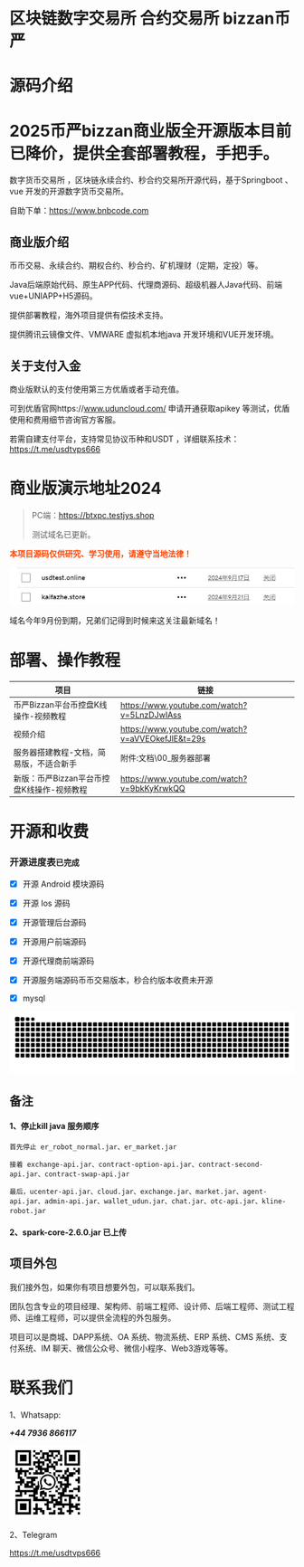 # 区块链数字交易所 合约交易所 bizzan币严

# 源码介绍

# 2025币严bizzan商业版全开源版本目前已降价，提供全套部署教程，手把手。

数字货币交易所 ，区块链永续合约、秒合约交易所开源代码，基于Springboot 、vue 开发的开源数字货币交易所。

自助下单：https://www.bnbcode.com

## 商业版介绍

币币交易、永续合约、期权合约、秒合约、矿机理财（定期，定投）等。

Java后端原始代码、原生APP代码、代理商源码、超级机器人Java代码、前端vue+UNIAPP+H5源码。

提供部署教程，海外项目提供有偿技术支持。

提供腾讯云镜像文件、VMWARE 虚拟机本地java 开发环境和VUE开发环境。

## 关于支付入金

商业版默认的支付使用第三方优盾或者手动充值。

可到优盾官网https://www.uduncloud.com/ 申请开通获取apikey 等测试，优盾使用和费用细节咨询官方客服。

若需自建支付平台，支持常见协议币种和USDT ，详细联系技术：https://t.me/usdtvps666



# 商业版演示地址2024

> PC端：https://btxpc.testjys.shop
>
> 测试域名已更新。

**<font color=OrangeRed>本项目源码仅供研究、学习使用，请遵守当地法律！</font>**

<img src="https://raw.githubusercontent.com/bizzancoin/btc-eth-fil-contract-Exchange---ztuo/master/img/dom.jpg" />

域名今年9月份到期，兄弟们记得到时候来这关注最新域名！

# 部署、操作教程

| 项目                                    | 链接                                              |
| --------------------------------------- | ------------------------------------------------- |
| 币严Bizzan平台币控盘K线操作-视频教程    | https://www.youtube.com/watch?v=5LnzDJwIAss       |
| 视频介绍                                | https://www.youtube.com/watch?v=aVVEOkefJlE&t=29s |
| 服务器搭建教程-文档，简易版，不适合新手 | 附件:文档\00_服务器部署                           |
| 新版：币严Bizzan平台币控盘K线操作-视频教程 | https://www.youtube.com/watch?v=9bkKyKrwkQQ  |


# 开源和收费



### 开源进度表`已完成`

- [x] 开源 Android 模块源码
- [x] 开源 Ios 源码
- [x] 开源管理后台源码
- [x] 开源用户前端源码
- [x] 开源代理商前端源码
- [x] 开源服务端源码币币交易版本，秒合约版本收费未开源
- [x] mysql



![find YOU](https://raw.githubusercontent.com/BEPb/BEPb/output/github-contribution-grid-snake.svg)



## 备注

#### 1、停止kill java 服务顺序

`首先停止 er_robot_normal.jar、er_market.jar`

`接着 exchange-api.jar、contract-option-api.jar、contract-second-api.jar、contract-swap-api.jar`

`最后，ucenter-api.jar、cloud.jar、exchange.jar、market.jar、agent-api.jar、admin-api.jar、wallet_udun.jar、chat.jar、otc-api.jar、kline-robot.jar`

#### 2、spark-core-2.6.0.jar 已上传

## 项目外包

我们接外包，如果你有项目想要外包，可以联系我们。

团队包含专业的项目经理、架构师、前端工程师、设计师、后端工程师、测试工程师、运维工程师，可以提供全流程的外包服务。

项目可以是商城、DAPP系统、OA 系统、物流系统、ERP 系统、CMS 系统、支付系统、IM 聊天、微信公众号、微信小程序、Web3游戏等等。

# 联系我们

1、Whatsapp: 

***‪+44 7936 866117‬***

<img src="https://raw.githubusercontent.com/bizzancoin/btc-eth-fil-contract-Exchange---ztuo/master/img/whatsapp.png" alt="whatsapp" style="zoom: 33%;" />

2、Telegram

https://t.me/usdtvps666

